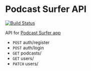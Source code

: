 # Podcast Surfer API

[![Build Status](https://travis-ci.org/ilyakuchin/podcast-surfer-api.svg?branch=master)](https://travis-ci.org/ilyakuchin/podcast-surfer-api)

API for [Podcast Surfer app](https://github.com/ilyakuchin/podcast-surfer)

* `POST` auth/register
* `POST` auth/login
* `GET` podcasts/
* `GET` users/
* `PATCH` users/
